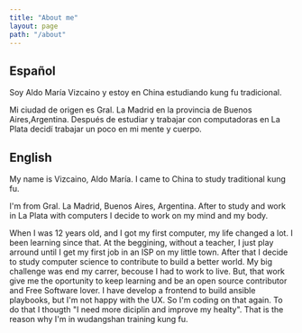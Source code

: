 ```yaml
---
title: "About me"
layout: page
path: "/about"
---
```


## Español
Soy Aldo María Vizcaino y estoy en China estudiando kung fu tradicional.

Mi ciudad de origen es Gral. La Madrid en la provincia de Buenos Aires,Argentina. Después de estudiar y trabajar con computadoras en La Plata decidí trabajar un poco en mi mente y cuerpo.

## English

My name is Vizcaino, Aldo María. I came to China to study traditional kung fu. 

I'm from Gral. La Madrid, Buenos Aires, Argentina. After to study and work in La Plata with computers I decide to work on my mind and my body.

When I was 12 years old, and I got my first computer, my life changed a lot.
I been learning since that. At the beggining, without a teacher, I just play arround until I get my first job in an ISP on my little town. After that I decide to study computer science to contribute to build a better world.
My big challenge was end my carrer, becouse I had to work to live. But, that work give me the oportunity to keep learning and be an open source contributor and Free Software lover.
I have develop a frontend to build ansible playbooks, but I'm not happy with the UX. So I'm coding on that again. 
To do that I thougth "I need more diciplin and improve my healty". That is the reason why I'm in wudangshan training kung fu.
